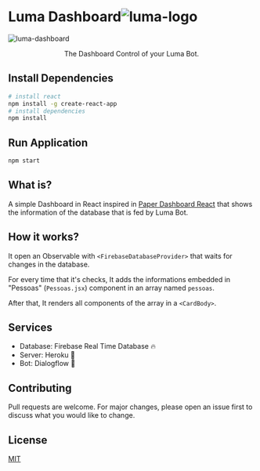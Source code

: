 # Luma Dashboard![luma-logo](https://i.imgur.com/DCA8QK1.png)
![luma-dashboard](https://i.imgur.com/uqbUimc.png)
<center>The Dashboard Control of your Luma Bot. </center>

## Install Dependencies

``` bash
# install react
npm install -g create-react-app
# install dependencies
npm install
```
## Run Application

``` bash
npm start
```

## What is?
A simple Dashboard in React inspired in [Paper Dashboard React](https://demos.creative-tim.com/paper-dashboard-react/#/dashboard) that shows the information of the database that is fed by Luma Bot.

## How it works?
It open an Observable with ```<FirebaseDatabaseProvider>``` that waits for changes in the database. 

For every time that it's checks, It adds the informations embedded in "Pessoas" (```Pessoas.jsx```) component in an array named ```pessoas```.

After that, It renders all components of the array in a ```<CardBody>```.

## Services
- Database: Firebase Real Time Database 🔥
- Server: Heroku 🚀
- Bot: Dialogflow 🤖

## Contributing
Pull requests are welcome. For major changes, please open an issue first to discuss what you would like to change.

## License
[MIT](https://choosealicense.com/licenses/mit/)


